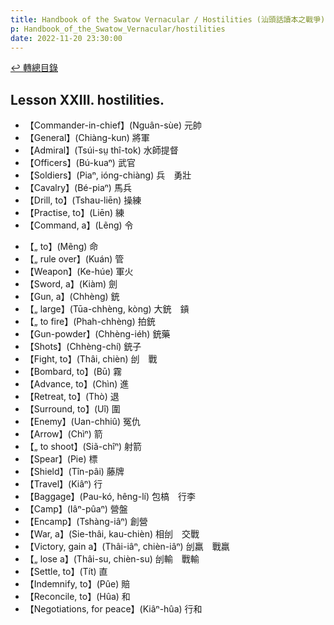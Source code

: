 ```yaml
---
title: Handbook of the Swatow Vernacular / Hostilities (汕頭話讀本之戰爭)
p: Handbook_of_the_Swatow_Vernacular/hostilities
date: 2022-11-20 23:30:00
---
```


[↩️ 轉總目錄](/Handbook_of_the_Swatow_Vernacular)

## Lesson XXIII. hostilities.

* 【Commander-in-chief】(Nguân-sùe) 元帥
* 【General】(Chiàng-kun) 將軍
* 【Admiral】(Tsúi-sṳ thî-tok) 水師提督
* 【Officers】(Bú-kuaⁿ) 武官
* 【Soldiers】(Piaⁿ, ióng-chiàng) 兵　勇壯
* 【Cavalry】(Bé-piaⁿ) 馬兵
* 【Drill, to】(Tshau-liēn) 操練
* 【Practise, to】(Liēn) 練
* 【Command, a】(Lẽng) 令
<!--more-->
* 【„ to】(Mẽng) 命
* 【„ rule over】(Kuán) 管
* 【Weapon】(Ke-húe) 軍火
* 【Sword, a】(Kiàm) 劍
* 【Gun, a】(Chhèng) 銃
* 【„ large】(Tūa-chhèng, kòng) 大銃　𨫋
* 【„ to fire】(Phah-chhèng) 拍銃
* 【Gun-powder】(Chhèng-iéh) 銃藥
* 【Shots】(Chhèng-chí) 銃子
* 【Fight, to】(Thâi, chièn) 刣　戰
* 【Bombard, to】(Bū) 霧
* 【Advance, to】(Chìn) 進
* 【Retreat, to】(Thò) 退
* 【Surround, to】(Uî) 圍
* 【Enemy】(Uan-chhiû) 冤仇
* 【Arrow】(Chìⁿ) 箭
* 【„ to shoot】(Siã-chîⁿ) 射箭
* 【Spear】(Pie) 標
* 【Shield】(Tîn-pâi) 藤牌
* 【Travel】(Kiâⁿ) 行
* 【Baggage】(Pau-kó, hêng-lí) 包槁　行李
* 【Camp】(Iâⁿ-pûaⁿ) 營盤
* 【Encamp】(Tshàng-iâⁿ) 創營
* 【War, a】(Sie-thâi, kau-chièn) 相刣　交戰
* 【Victory, gain a】(Thâi-iâⁿ, chièn-iâⁿ) 刣羸　戰羸
* 【„ lose a】(Thâi-su, chièn-su) 刣輸　戰輸
* 【Settle, to】(Tít) 直
* 【Indemnify, to】(Pûe) 賠
* 【Reconcile, to】(Hûa) 和
* 【Negotiations, for peace】(Kiâⁿ-hûa) 行和
